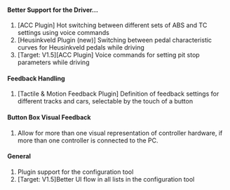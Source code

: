 #### Better Support for the Driver...
  1. [ACC Plugin] Hot switching between different sets of ABS and TC settings using voice commands
  2. [Heusinkveld Plugin (new)] Switching between pedal characteristic curves for Heusinkveld pedals while driving
  3. [Target: V1.5][ACC Plugin] Voice commands for setting pit stop parameters while driving
  
#### Feedback Handling
  1. [Tactile & Motion Feedback Plugin] Definition of feedback settings for different tracks and cars, selectable by the touch of a button
  
#### Button Box Visual Feedback
  1. Allow for more than one visual representation of controller hardware, if more than one controller is connected to the PC.
  
#### General
  1. Plugin support for the configuration tool
  2. [Target: V1.5]Better UI flow in all lists in the configuration tool